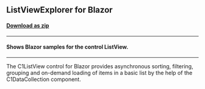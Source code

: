 ## ListViewExplorer for Blazor
#### [Download as zip](https://grapecity.github.io/DownGit/#/home?url=https://github.com/GrapeCity/ComponentOne-Blazor-Samples/tree/master/NET_6/ListView/C1ListViewExplorer.Server)
____
#### Shows Blazor samples for the control ListView.
____
The C1ListView control for Blazor provides asynchronous sorting, filtering, grouping and on-demand loading of items 
in a basic list by the help of the C1DataCollection component.

